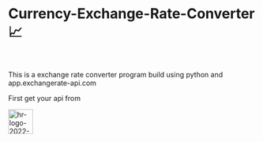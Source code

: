 # Currency-Exchange-Rate-Converter 📈
<br/>
<p>This is a exchange rate converter program build using python and app.exchangerate-api.com</p>
<p>First get your api from</p>
 <a href="https://www.exchangerate-api.com/"><img src="https://i.ibb.co/pdMdkw8/hr-logo-2022-ldpi-rc.png" alt="hr-logo-2022-ldpi-rc" border="0" width=50/></a>
